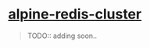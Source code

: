 # [alpine-redis-cluster](https://hub.docker.com/r/itskigen/alpine-redis-cluster/) 

> TODO:: adding soon..